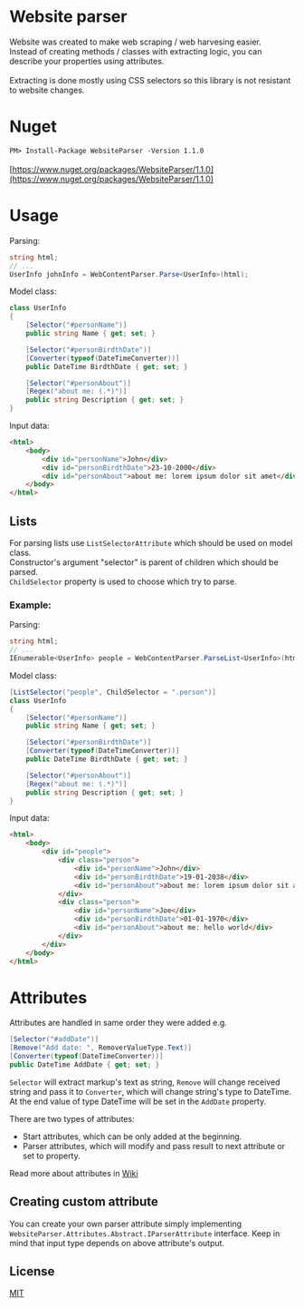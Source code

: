 # Website parser

Website was created to make web scraping / web harvesing easier. \
Instead of creating methods / classes with extracting logic, you can describe your properties using attributes.\
\
Extracting is done mostly using CSS selectors so this library is not resistant to website changes.

# Nuget
`
PM> Install-Package WebsiteParser -Version 1.1.0
`\
\
[https://www.nuget.org/packages/WebsiteParser/1.1.0](https://www.nuget.org/packages/WebsiteParser/1.1.0)

# Usage

Parsing:
```csharp
string html;
// ...
UserInfo johnInfo = WebContentParser.Parse<UserInfo>(html);
```

Model class:
```csharp
class UserInfo
{
    [Selector("#personName")]
    public string Name { get; set; }

    [Selector("#personBirdthDate")]
    [Converter(typeof(DateTimeConverter))]
    public DateTime BirdthDate { get; set; }

    [Selector("#personAbout")]
    [Regex("about me: (.*)")]
    public string Description { get; set; }
}
```

Input data:
```html
<html>
    <body>
        <div id="personName">John</div>
        <div id="personBirdthDate">23-10-2000</div>
        <div id="personAbout">about me: lorem ipsum dolor sit amet</div>
    </body>
</html>
```

## Lists
For parsing lists use `ListSelectorAttribute` which should be used on model class. \
Constructor's argument "selector" is parent of children which should be parsed. \
`ChildSelector` property is used to choose which try to parse.

### Example:

Parsing:
```csharp
string html;
// ...
IEnumerable<UserInfo> people = WebContentParser.ParseList<UserInfo>(html);
```

Model class:
```csharp
[ListSelector("people", ChildSelector = ".person")]
class UserInfo
{
    [Selector("#personName")]
    public string Name { get; set; }

    [Selector("#personBirdthDate")]
    [Converter(typeof(DateTimeConverter))]
    public DateTime BirdthDate { get; set; }

    [Selector("#personAbout")]
    [Regex("about me: (.*)")]
    public string Description { get; set; }
}
```

Input data:
```html
<html>
    <body>
        <div id="people">
            <div class="person">
                <div id="personName">John</div>
                <div id="personBirdthDate">19-01-2038</div>
                <div id="personAbout">about me: lorem ipsum dolor sit amet</div>
            </div>
            <div class="person">
                <div id="personName">Joe</div>
                <div id="personBirdthDate">01-01-1970</div>
                <div id="personAbout">about me: hello world</div>
            </div>
        </div>
    </body>
</html>
```



# Attributes

Attributes are handled in same order they were added e.g.
```csharp
[Selector("#addDate")]
[Remove("Add date: ", RemoverValueType.Text)]
[Converter(typeof(DateTimeConverter))]
public DateTime AddDate { get; set; }
```
`Selector` will extract markup's text as string, `Remove` will change received string and pass it to `Converter`, which will change string's type to DateTime. At the end value of type DateTime will be set in the `AddDate` property.


There are two types of attributes:
- Start attributes, which can be only added at the beginning.
- Parser attributes, which will modify and pass result to next attribute or set to property.

Read more about attributes in [Wiki](https://github.com/jasniec/WebsiteParser/wiki)

## Creating custom attribute
You can create your own parser attribute simply implementing `WebsiteParser.Attributes.Abstract.IParserAttribute` interface. Keep in mind that input type depends on above attribute's output.

## License
[MIT](https://choosealicense.com/licenses/mit/)
